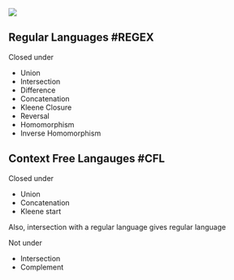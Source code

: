 ![](Pasted%20image%2020240614112230.png)

## Regular Languages #REGEX
Closed under
- Union
- Intersection
- Difference
- Concatenation
- Kleene Closure
- Reversal
- Homomorphism
- Inverse Homomorphism

## Context Free Langauges #CFL
Closed under
- Union
- Concatenation
- Kleene start

Also, intersection with a regular language gives regular language

Not under
- Intersection
- Complement